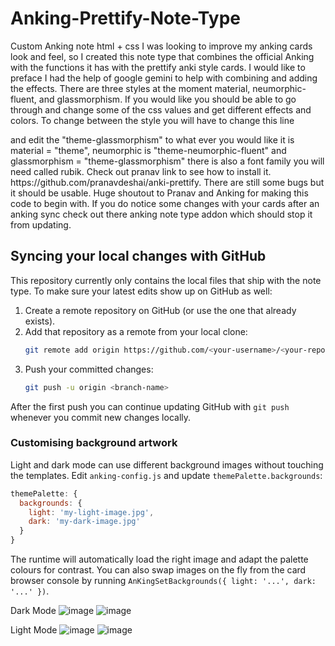 # Anking-Prettify-Note-Type
Custom Anking note html + css
I was looking to improve my anking cards look and feel, so I created this note type that combines the official Anking with the functions it has with the prettify anki style cards. I would like to preface I had the help of google gemini to help with combining and adding the effects. There are three styles at the moment material, neumorphic-fluent, and glassmorphism. 
If you would like you should be able to go through and change some of the css values and get different effects and colors. To change between the style you will have to change this line
<div class="prettify-flashcard theme-glassmorphism"> and edit the "theme-glassmorphism" to what ever you would like it is material = "theme", neumorphic is "theme-neumorphic-fluent" and glassmorphism = "theme-glassmorphism" there is also a font family you will need called rubik. Check out pranav link to see how to install it. https://github.com/pranavdeshai/anki-prettify. 
There are still some bugs but it should be usable. Huge shoutout to Pranav and Anking for making this code to begin with.
If you do notice some changes with your cards after an anking sync check out there anking note type addon which should stop it from updating.

## Syncing your local changes with GitHub

This repository currently only contains the local files that ship with the note type. To make sure your latest edits show up on GitHub as well:

1. Create a remote repository on GitHub (or use the one that already exists).
2. Add that repository as a remote from your local clone:
   ```bash
   git remote add origin https://github.com/<your-username>/<your-repo>.git
   ```
3. Push your committed changes:
   ```bash
   git push -u origin <branch-name>
   ```

After the first push you can continue updating GitHub with `git push` whenever you commit new changes locally.

### Customising background artwork

Light and dark mode can use different background images without touching the templates. Edit `anking-config.js` and update
`themePalette.backgrounds`:

```js
themePalette: {
  backgrounds: {
    light: 'my-light-image.jpg',
    dark: 'my-dark-image.jpg'
  }
}
```

The runtime will automatically load the right image and adapt the palette colours for contrast. You can also swap images on the
fly from the card browser console by running `AnKingSetBackgrounds({ light: '...', dark: '...' })`.

Dark Mode
![image](https://github.com/user-attachments/assets/a200991a-872c-49d8-9a8c-7bb0d0d85244)
![image](https://github.com/user-attachments/assets/172d66a4-d857-474f-8cd9-73af267f005c)

Light Mode
![image](https://github.com/user-attachments/assets/64cf4a69-4fea-4ddb-807a-71caaf8ad88a)
![image](https://github.com/user-attachments/assets/ccbcd24c-f7ba-4ca0-946c-392188e46d35)
